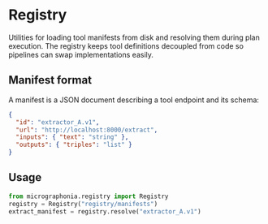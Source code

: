 # Registry

Utilities for loading tool manifests from disk and resolving them during plan execution. The registry keeps tool definitions decoupled from code so pipelines can swap implementations easily.

## Manifest format
A manifest is a JSON document describing a tool endpoint and its schema:

```json
{
  "id": "extractor_A.v1",
  "url": "http://localhost:8000/extract",
  "inputs": { "text": "string" },
  "outputs": { "triples": "list" }
}
```

## Usage
```python
from micrographonia.registry import Registry
registry = Registry("registry/manifests")
extract_manifest = registry.resolve("extractor_A.v1")
```
